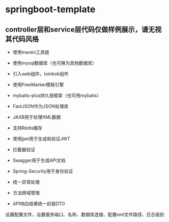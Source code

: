 # springboot-template

## **controller层和service层代码仅做样例展示，请无视其代码风格**

- 使用maven工具链
- 使用mysql数据库（也可换为其他数据库）
- 引入web组件，lombok组件

- 使用FreeMarker模板引擎

- mybatis-plus持久层框架（也可用mybatis）

- FastJSON作为JSON处理库

- JAXB用于处理XML数据

- 支持Redis缓存

- 使用jjwt用于生成和验证JWT

- 拦截器验证

- Swagger用于生成API文档

- Spring-Security用于身份验证

- 统一异常处理

- 方法跨域管理

- API响应结果统一封装DTO


设置配置文件，设置服务端口、名称、数据库连接、配置xml文件路径、日志级别
